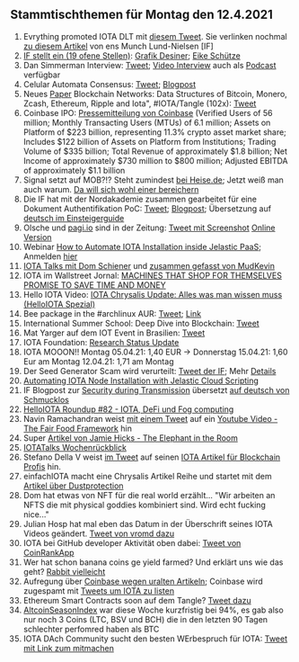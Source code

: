 ## Stammtischthemen für Montag den 12.4.2021

1. Evrything promoted IOTA DLT mit [diesem Tweet](https://twitter.com/EVRYTHNG/status/1379126939483529216?s=20). Sie verlinken nochmal [zu diesem Artikel](https://www.nasdaq.com/articles/fighting-with-1s-and-0s%3A-how-distributed-ledger-technology-could-disrupt-the-%24500b) von ens Munch Lund-Nielsen [IF]
2. [IF stellt ein (19 ofene Stellen)](https://iota.bamboohr.com/jobs/): [Grafik Desiner](https://twitter.com/iota/status/1379373685816107014?s=20); [Eike Schütze](https://blog.iota.org/welcome-eicke-schutze-to-the-iota-foundation/)
3. Dan Simmerman Interview: [Tweet](https://twitter.com/DigitalCashNet/status/1379544091822804996?s=20); [Video Interview](https://odysee.com/@DigitalCashNetwork:c/IOTA:9?r=8dqM9g9C5YyW7HRHzanwyN36WT9cu2bd) auch als [Podcast](https://anchor.fm/digitalcashnetwork) verfügbar
4. Celular Automata Consensus: [Tweet](https://twitter.com/iota/status/1379465088713768960?s=19); [Blogpost](https://blog.iota.org/research-grant-report-cellular-automata-consensus-convergence-and-modifications/)
5. Neues [Paper](https://arxiv.org/pdf/2103.08712.pdf) Blockchain Networks: Data Structures of Bitcoin, Monero, Zcash, Ethereum, Ripple and Iota", #IOTA/Tangle (102x): [Tweet](https://twitter.com/_iotaarchive/status/1379685119364042752?s=19)
6. Coinbase IPO: [Pressemitteilung von Coinbase](https://investor.coinbase.com/news/news-details/2021/Coinbase-Announces-First-Quarter-2021-Estimated-Results-and-Full-Year-2021-Outlook/default.aspx) (Verified Users of 56 million; Monthly Transacting Users (MTUs) of 6.1 million; Assets on Platform of $223 billion, representing 11.3% crypto asset market share; Includes $122 billion of Assets on Platform from Institutions; Trading Volume of $335 billion; Total Revenue of approximately $1.8 billion; Net Income of approximately $730 million to $800 million; Adjusted EBITDA of approximately $1.1 billion
7. Signal setzt auf MOB?!? Steht zumindest [bei Heise.de](https://www.heise.de/news/Signal-Messenger-integriert-Handy-Bezahlfunktion-auf-Blockchain-Basis-6007141.html); Jetzt weiß man auch warum. [Da will sich wohl einer bereichern](https://www.coindesk.com/signal-founder-may-have-been-more-than-tech-adviser-mobilecoin?amp=1&__twitter_impression=true)
8. Die IF hat mit der Nordakademie zusammen gearbeitet für eine Dokument Authentifikation PoC: [Tweet](https://twitter.com/iota/status/1379769706333224963?s=20); [Blogpost](https://blog.iota.org/enabling-document-authenticity-through-dlt-a-project-by-cgi-and-nordakademie/); Übersetzung auf [deutsch im Einsteigerguide](https://iota-einsteiger-guide.de/dokumenten-authentizitaet.html)
9. Olsche und [pagi.io](pagi.io) sind in der Zeitung: [Tweet mit Screenshot](https://twitter.com/PassphraseSaver/status/1380049125182427149?s=20) [Online Version](https://www.nw.de/lokal/kreis_minden_luebbecke/luebbecke/22984862_Bei-Familie-Olschewski-aus-Luebbecke-ist-die-digitale-Zukunft-schon-Realitaet.html)
10. Webinar [How to Automate IOTA Installation inside Jelastic PaaS](https://twitter.com/Jelastic/status/1379745785529700353?s=20); Anmelden [hier](https://jelastic.com/iota/)
11. [IOTA Talks mit Dom Schiener](https://www.youtube.com/watch?v=yrFU1R97VEY) und [zusammen gefasst von MudKevin](https://twitter.com/MudKevin/status/1381006866516348929?s=20)
12. IOTA im Wallstreet Jornal: [MACHINES THAT SHOP FOR THEMSELVES PROMISE TO SAVE TIME AND MONEY](https://www.wsj.com/articles/machines-that-shop-for-themselves-promise-to-save-time-and-money-11617807664)
13. Hello IOTA Video: [IOTA Chrysalis Update: Alles was man wissen muss (HelloIOTA Spezial)](https://www.youtube.com/watch?v=IHmu-vSIL4s)
14. Bee package in the #archlinux AUR: [Tweet](https://twitter.com/setBoolean/status/1380078057810239490?s=20); [Link](https://aur.archlinux.org/packages/bee-git/)
15. International Summer School: Deep Dive into Blockchain: [Tweet](https://twitter.com/uzh_blockchain/status/1380105871498346497)
16. Mat Yarger auf dem IOT Event in Brasilien: [Tweet](https://twitter.com/iota/status/1380141313560080384)
17. IOTA Foundation: [Research Status Update](https://blog.iota.org/iota-research-status-updateapril-2021/)
18. IOTA MOOON!! Montag 05.04.21: 1,40 EUR -> Donnerstag 15.04.21: 1,60 Eur am Montag 12.04.21: 1,71 am Montag
19. Der Seed Generator Scam wird verurteilt: [Tweet der IF](https://twitter.com/iota/status/1380166274987220995); Mehr [Details](https://serocu.police.uk/man-charged-with-fraud-theft-and-money-laundering-offences/)
20. [Automating IOTA Node Installation with Jelastic Cloud Scripting](https://www.youtube.com/watch?v=tvjpoB0LyqE)
21. IF Blogpost zur [Security during Transmission](https://blog.iota.org/security-during-token-migration/) übersetzt [auf deutsch von Schmucklos](https://iota-einsteiger-guide.de/token-migration-sicherheit.html)
22. [HelloIOTA Roundup #82 - IOTA, DeFi und Fog computing](https://www.youtube.com/watch?v=pFUiYND0QE8&feature=emb_title)
23. Navin Ramachandran weist [mit einem Tweet](https://twitter.com/navinram999/status/1380797703072931848?s=20) auf ein [Youtube Video - The Fair Food Framework](https://www.youtube.com/watch?v=tBxpfw7ndc4) hin
24. Super [Artikel von Jamie Hicks - The Elephant in the Room](https://jamie-hicks.medium.com/iota-the-elephant-in-the-room-ae6566f394d2)
25. [IOTATalks Wochenrückblick](https://www.iota-talk.com/index.php?article-amp/83-wochenr%C3%BCckblick-vom-4-bis-10-april-2021/&article%2F83-wochenr%C3%BCckblick-vom-4-bis-10-april-2021%2F=&__twitter_impression=true)
26. Stefano Della V weist [im Tweet](https://twitter.com/sdellava/status/1381241087046643717?s=20) auf seinen [IOTA Artikel für Blockchain Profis](https://www.linkedin.com/pulse/iota-blockchain-expert-stefano-della-valle/) hin.
27. einfachIOTA macht eine Chrysalis Artikel Reihe und startet mit dem [Artikel über Dustprotection](https://www.einfachiota.de/blog/2021-04-09_dust/)
28. Dom hat etwas von NFT für die real world erzählt... "Wir arbeiten an NFTS die mit physical goddies kombiniert sind. Wird echt fucking nice..." 
29. Julian Hosp hat mal eben das Datum in der Überschrift seines IOTA Videos geändert. [Tweet von vromd dazu](https://twitter.com/Vrom14286662/status/1381260349714882560?s=20)
30. IOTA bei GitHub developer Aktivität oben dabei: [Tweet von CoinRankApp](https://twitter.com/CoinRankApp/status/1380593994749591555?s=20)
31. Wer hat schon banana coins ge yield farmed? Und erklärt uns wie das geht? [Rabbit vielleicht](https://twitter.com/iotAgrar/status/1380965714660634627?s=20)
32. Aufregung über [Coinbase wegen uralten Artikeln](https://twitter.com/JustinAHorwitz/status/1380276518321029120?s=20); Coinbase wird zugespamt mit [Tweets um IOTA zu listen](https://twitter.com/IotaBullrun2020/status/1380188174983565322?s=20)
33. Ethereum Smart Contracts soon auf dem Tangle? [Tweet dazu](https://twitter.com/Vrom14286662/status/1380583293750497291?s=20)
34. [AltcoinSeasonIndex](https://www.blockchaincenter.net/altcoin-season-index/) war diese Woche kurzfristig bei 94%, es gab also nur noch 3 Coins (LTC, BSV und BCH) die in den letzten 90 Tagen schlechter perfomred haben als BTC 
35. IOTA DAch Community sucht den besten WErbespruch für IOTA: [Tweet mit Link zum mitmachen](https://twitter.com/Vrom14286662/status/1380444706983788544?s=20)
